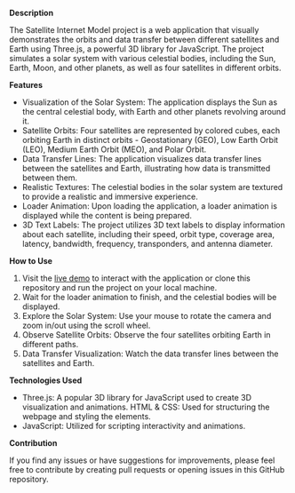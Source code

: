 <b>Description</b>

The Satellite Internet Model project is a web application that visually demonstrates the orbits and data transfer between different satellites and Earth using Three.js, a powerful 3D library for JavaScript. The project simulates a solar system with various celestial bodies, including the Sun, Earth, Moon, and other planets, as well as four satellites in different orbits.

<b>Features</b>

* Visualization of the Solar System: The application displays the Sun as the central celestial body, with Earth and other planets revolving around it.
* Satellite Orbits: Four satellites are represented by colored cubes, each orbiting Earth in distinct orbits - Geostationary (GEO), Low Earth Orbit (LEO), Medium Earth Orbit (MEO), and Polar Orbit.
* Data Transfer Lines: The application visualizes data transfer lines between the satellites and Earth, illustrating how data is transmitted between them.
* Realistic Textures: The celestial bodies in the solar system are textured to provide a realistic and immersive experience.
* Loader Animation: Upon loading the application, a loader animation is displayed while the content is being prepared.
* 3D Text Labels: The project utilizes 3D text labels to display information about each satellite, including their speed, orbit type, coverage area, latency, bandwidth, frequency, transponders, and antenna diameter.

<b>How to Use</b>

1. Visit the <a href="https://thriving-arithmetic-77f11d.netlify.app/">live demo</a> to interact with the application or clone this repository and run the project on your local machine.
2. Wait for the loader animation to finish, and the celestial bodies will be displayed.
3. Explore the Solar System: Use your mouse to rotate the camera and zoom in/out using the scroll wheel.
4. Observe Satellite Orbits: Observe the four satellites orbiting Earth in different paths.
5. Data Transfer Visualization: Watch the data transfer lines between the satellites and Earth.

<b>Technologies Used</b>

* Three.js: A popular 3D library for JavaScript used to create 3D visualization and animations.
HTML & CSS: Used for structuring the webpage and styling the elements.
* JavaScript: Utilized for scripting interactivity and animations.

<b>Contribution</b>

If you find any issues or have suggestions for improvements, please feel free to contribute by creating pull requests or opening issues in this GitHub repository.
